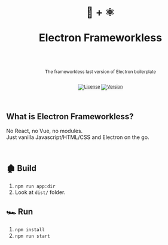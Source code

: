 <div align="center">
  <h1>
    <br/>
    🍦 + ⚛️
    <br />
    <br />
    Electron Frameworkless
    <br />
    <br />
  </h1>
  <sup>
    <br />
   The frameworkless last version of Electron boilerplate</em>
    <br />
    <br />
    
   [![License](https://img.shields.io/badge/-MIT-red.svg?longCache=true&style=for-the-badge)](https://github.com/morellexf26/electron-frameworkless/blob/main/LICENSE)
   [![Version](https://img.shields.io/github/v/tag/morellexf26/electron-frameworkless?label=%20&style=for-the-badge)](https://github.com/morellexf26/electron-frameworkless/releases)
  </sup>
  <br />
</div>

<br>

## What is Electron Frameworkless?

No React, no Vue, no modules. <br>
Just vanilla Javascript/HTML/CSS and Electron on the go.

<br>

## 🏚 Build

1. `npm run app:dir`
2. Look at `dist/` folder.


## 🏎 Run

1. `npm install`
2. `npm run start`